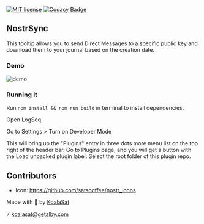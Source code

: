 [![MIT license](https://img.shields.io/badge/license-MIT-blue)](https://github.com/KoalaSat/nostros/blob/main/LICENSE)
[![Codacy Badge](https://app.codacy.com/project/badge/Grade/0eb2db99850c4fcab7fb0fd4d582a438)](https://app.codacy.com/gh/KoalaSat/logseq-nostr-sync/dashboard?utm_source=gh&utm_medium=referral&utm_content=&utm_campaign=Badge_grade)

## NostrSync

This tooltip allows you to send Direct Messages to a specific public key and download them to your journal based on the creation date.

### Demo

![demo](./demo.gif)

### Running it

Run `npm install && npm run build` in terminal to install dependencies.

Open LogSeq

Go to Settings > Turn on Developer Mode

This will bring up the "Plugins" entry in three dots more menu list on the top right of the header bar. Go to Plugins page, and you will get a button with the Load unpacked plugin label. 
Select the root folder of this plugin repo.

## Contributors

- Icon: https://github.com/satscoffee/nostr_icons


Made with 🐨 by [KoalaSat](https://github.com/KoalaSat)

⚡ [koalasat@getalby.com](https://getalby.com/p/koalasat)
